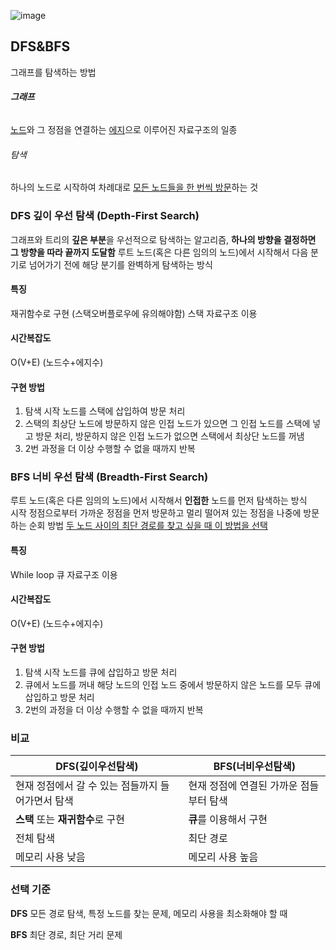 
![image](https://github.com/borajin/coding-test-study/assets/146801542/e5f07765-6d71-4b48-9561-81a72c6c6ff1)

## DFS&BFS
그래프를 탐색하는 방법

###### **그래프**  
<u>노드</u>와 그 정점을 연결하는 <u>에지</u>으로 이루어진 자료구조의 일종

###### 탐색 
하나의 노드로 시작하여 차례대로 <u>모든 노드들을 한 번씩 방문</u>하는 것


### DFS 깊이 우선 탐색 (Depth-First Search)
그래프와 트리의 **깊은 부분**을 우선적으로 탐색하는 알고리즘, **하나의 방향을 결정하면 그 방향을 따라 끝까지 도달함**
루트 노드(혹은 다른 임의의 노드)에서 시작해서 다음 분기로 넘어가기 전에 해당 분기를 완벽하게 탐색하는 방식

#### 특징
재귀함수로 구현 (스택오버플로우에 유의해야함)
스택 자료구조 이용

#### 시간복잡도
O(V+E) (노드수+에지수)

#### 구현 방법
1. 탐색 시작 노드를 스택에 삽입하여 방문 처리
2. 스택의 최상단 노드에 방문하지 않은 인접 노드가 있으면 그 인접 노드를 스택에 넣고 방문 처리, 방문하지 않은 인접 노드가 없으면 스택에서 최상단 노드를 꺼냄
3. 2번 과정을 더 이상 수행할 수 없을 때까지 반복


### BFS 너비 우선 탐색 (Breadth-First Search)
루트 노드(혹은 다른 임의의 노드)에서 시작해서 **인접한** 노드를 먼저 탐색하는 방식  
시작 정점으로부터 가까운 정점을 먼저 방문하고 멀리 떨어져 있는 정점을 나중에 방문하는 순회 방법
<u>두 노드 사이의 최단 경로를 찾고 싶을 때 이 방법을 선택</u>

#### 특징
While loop
큐 자료구조 이용

#### 시간복잡도
O(V+E) (노드수+에지수)

#### 구현 방법
1. 탐색 시작 노드를 큐에 삽입하고 방문 처리
2. 큐에서 노드를 꺼내 해당 노드의 인접 노드 중에서 방문하지 않은 노드를 모두 큐에 삽입하고 방문 처리
3. 2번의 과정을 더 이상 수행할 수 없을 때까지 반복



   

### 비교 
|DFS(깊이우선탐색)|BFS(너비우선탐색)|
|---|---|
|현재 정점에서 갈 수 있는 점들까지 들어가면서 탐색|현재 정점에 연결된 가까운 점들부터 탐색|
|**스택** 또는 **재귀함수**로 구현|**큐**를 이용해서 구현|
|전체 탐색 | 최단 경로|
|메모리 사용 낮음| 메모리 사용 높음|

### 선택 기준
**DFS**
모든 경로 탐색, 특정 노드를 찾는 문제, 메모리 사용을 최소화해야 할 때 

**BFS**
최단 경로, 최단 거리 문제


